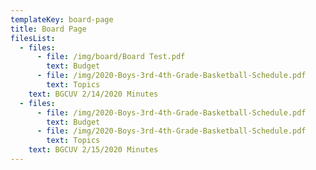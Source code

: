 ```yaml
---
templateKey: board-page
title: Board Page
filesList:
  - files:
      - file: /img/board/Board Test.pdf
        text: Budget
      - file: /img/2020-Boys-3rd-4th-Grade-Basketball-Schedule.pdf
        text: Topics
    text: BGCUV 2/14/2020 Minutes
  - files:
      - file: /img/2020-Boys-3rd-4th-Grade-Basketball-Schedule.pdf
        text: Budget
      - file: /img/2020-Boys-3rd-4th-Grade-Basketball-Schedule.pdf
        text: Topics
    text: BGCUV 2/15/2020 Minutes
---
```

